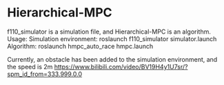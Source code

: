 # Hierarchical-MPC
f110_simulator is a simulation file, and Hierarchical-MPC is an algorithm. 
Usage: Simulation environment: roslaunch f110_simulator simulator.launch 
Algorithm: roslaunch hmpc_auto_race hmpc.launch

Currently, an obstacle has been added to the simulation environment, and the speed is 2m
https://www.bilibili.com/video/BV19H4y1U7sr/?spm_id_from=333.999.0.0
